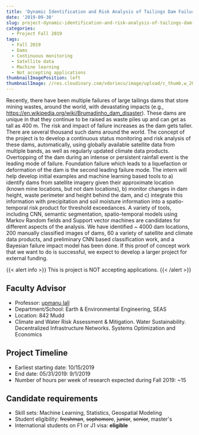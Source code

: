 ```yaml
---
title: 'Dynamic Identification and Risk Analysis of Tailings Dam Failure for Mining Operations'
date: '2019-09-30'
slug: project-dynamic-identification-and-risk-analysis-of-tailings-dam-failure-for-mining-operations
categories:
  - Project Fall 2019
tags:
  - Fall 2019
  - Dams
  - Continuous monitoring
  - Satellite data
  - Machine learning
  - Not accepting applications
thumbnailImagePosition: left
thumbnailImage: //res.cloudinary.com/vdoriecu/image/upload/c_thumb,w_200,g_face/v1569959164/dam_mm9hlx.png
---
```

Recently, there have been multiple failures of large tailings dams that store mining wastes, around the world, with devastating impacts (e.g., https://en.wikipedia.org/wiki/Brumadinho_dam_disaster). These dams are unique in that they continue to be raised as waste piles up and can get as tall as 400 m. The risk and impact of failure increases as the dam gets taller.  There are several thousand such dams around the world. The concept of the project is to develop a continuous status monitoring and risk analysis of these dams, automatically, using globally available satellite data from multiple bands, as well as regularly updated climate data products. Overtopping of the dam during an intense or persistent rainfall event is the leading mode of failure. Foundation failure which leads to a liquefaction or deformation of the dam is the second leading failure mode. The intern will help develop initial examples and machine learning based tools to a) identify dams from satellite imagery given their approximate location (known mine locations, but not dam locations), b) monitor changes in dam height, waste perimeter and height behind the dam, and c) integrate this information with precipitation and soil moisture information into a spatio-temporal risk product for threshold exceedances. A variety of tools, including CNN, semantic segmentation, spatio-temporal models using Markov Random fields and Support vector machines are candidates for different aspects of the analysis. We have identified ~ 4000 dam locations, 200 manually classified images of dams, 60 a variety of satellite and climate data products, and preliminary CNN based classification work, and a Bayesian failure impact model has been done. If this proof of concept work that we want to do is successful, we expect to develop a larger project for external funding.

<!--more-->

{{< alert info >}}
This is project is NOT accepting applications.
{{< /alert >}}

## Faculty Advisor
+ Professor: [upmanu lall](water.columbia.edu)
+ Department/School: Earth & Environmental Engineering, SEAS
+ Location: 842 Mudd
+ Climate and Water Risk Assessment & Mitigation. Water Sustainability. Decentralized Infrastructure Networks. Systems Optimization and Economics

## Project Timeline
+ Earliest starting date: 10/15/2019
+ End date: 05/31/2019: 9/1/2019
+ Number of hours per week of research expected during Fall 2019: ~15

## Candidate requirements
+ Skill sets: Machine Learning, Statistics, Geospatial Modeling
+ Student eligibility: ~~freshman~~, ~~sophomore~~, ~~junior~~, ~~senior~~, master's
+ International students on F1 or J1 visa: **eligible**
